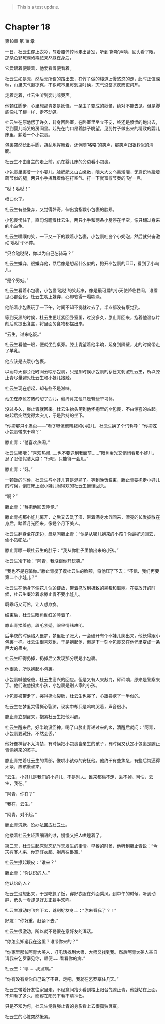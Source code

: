 > This is a test update.
# Chapter 18

第18章 第 18 章

一日，杜云生穿上衣衫，软着腰悻悻地走出卧室，听到‘嘶嘶’声响，回头看了眼，那条色彩斑斓的毒蛇果然跟在身后。

它爱跟着便跟着，他爱看着便看着。

杜云生如是想，然后无所谓的踏出去，在竹子做的楼道上慢悠悠的走，此时正值深秋，山里天气挺凉爽，不像城市里每到这时候，天气没见凉反而更闷热。

走着走着，杜云生听到婴儿啼哭声。

他顿住脚步，心里想那肯定是妖怪，一条虫子变成的妖怪，绝对不能去见。但是脚底像扎了根一样，走不动道。

杜云生在原地愣了许久，转身回卧室，在卧室里坐立不安，终还是愤愤的跑出去，寻到婴儿啼哭的房间里。起先在门口昂着脖子眺望，见到竹子做出来的精致的婴儿床里，躺着一个小包裹。

包裹突然长出手脚，胡乱地挥舞着，还伴随‘咯咯’的笑声，那笑声跟银铃似的清脆。

杜云生不由自主的走上前，趴在婴儿床的旁边看小包裹。

小包裹里裹着一个小婴儿，脸肥肥又白白嫩嫩，眼大大又乌黑溜溜，无意识地蹬着藕节似的腿，两只小手挥舞着像在打空气。打一下就富有节奏的‘哒’一声。

“哒！哒哒！”

喷口水了。

杜云生有些嫌弃，又觉得好奇，伸出食指戳小包裹的脸颊。

小包裹愣住了，直勾勾瞪着杜云生，两只小手和两条小腿停在半空，像只翻过身来的小乌龟。

杜云生噗噗的笑，一下又一下的戳着小包裹，小包裹吐出个小奶泡，然后就兴奋激动‘哒哒’个不停。

“只会哒哒哒，你以为自己在骑马？”

杜云生嫌弃，很嫌弃他，然后像是想起什么似的，掀开小包裹的□□，看到了小鸟儿。

“是个男娃。”

杜云生看着小包裹，小包裹‘哒哒’的笑起来，像是最可爱的小天使降临世间，谁看见心都会化。杜云生嘴上嫌弃，心却软得一塌糊涂。

他陪着小包裹玩了一下午，时间不知不觉就过去了，半点都没有察觉到。

等到天黑的时候，杜云生便赶紧回卧室里，过没多久，滕止青回来，抱着他温存片刻后就提出食盒，将里面的食物都摆出来。

“云生，过来吃饭。”

杜云生看他一眼，便就坐到桌旁。滕止青望着他半晌，起身到隔壁，走的时候带走了羊乳。

他应该是去喂小包裹。

以前每天都会花时间去喂小包裹，只是那时候小包裹的存在太刺激杜云生，所以滕止青尽量避免杜云生和小娃儿接触。

杜云生现在想起，却有些不是滋味。

他坐在原位苦恼的想了会儿，最终肯定他只是有些不习惯。

没过多久，滕止青就回来。杜云生抬头见到他怀抱里的小包裹，不由惊喜的站起。站起后突然觉得太突兀，于是矜持的坐下。

“你把那只小蛊虫——”看了眼傻傻踢腿的小娃儿，杜云生换了个词称呼：“你把这小包裹带来干嘛？”

滕止青：“他喜欢热闹。”

杜云生嘟囔：“喜欢热闹……也不要送到我面前……”眼角余光又悄悄看那小娃儿，忍了忍便假装大度：“行吧，只能待一会儿。”

滕止青：“好。”

一顿饭的时候，杜云生与小娃儿算是混熟了。等到晚饭结束，滕止青要抱走小娃儿的时候，倒在床上跟小娃儿闹得欢的杜云生懵懂回头。

“啊？”

滕止青：“我抱他回去睡觉。”

滕止青抱那小娃儿离开，之后又去洗了澡，带着满身水汽回来，漂亮的长发披散在身后，踏着月光回来，像是个月下美人。

杜云生翻身坐在床边，盘腿问滕止青：“你是从哪儿抱来的小孩？你最好送回去，偷小孩犯法。”

滕止青瞟一眼杜云生的肚子：“我从你肚子里偷出来的小孩。”

杜云生冷下脸：“阿青，我没跟你开玩笑。”

“我也不是在骗你。”滕止青摸了摸杜云生的脸颊，将他压了下去：“不信，我们再要第二个小娃儿？”

杜云生在他身下像花儿似的绽放，带着盛放到极致的熟甜和靡丽。在要放开的时候，杜云生啜泣着求滕止青不要小娃儿。

既乖巧又可怜，让人想欺负。

结束后，杜云生眼角酡红的睡着了。

滕止青搂着他，眉毛紧蹙，眼里情绪难明。

后半夜的时候陷入噩梦，梦里肚子胀大，一会破开有个小娃儿爬出来，他长得跟小包裹一样。杜云生很喜欢他，于是抱起他，但是下一刻小包裹又在他怀里变成一条巨大的蛊虫。

杜云生吓得扔掉，扔掉后又发现那分明是小包裹。

他很急，所以抱起小包裹。

小包裹喊他爸爸，杜云生高兴的回应。但是又有人来敲门，砰砰响，原来是警察来了。他们说他拐卖小孩，小包裹是别人家的小孩。

小包裹被带走了，哭得撕心裂肺，杜云生也哭了，心跟被挖了一半似的。

杜云生在梦里哭得撕心裂肺，现实中却只是呜呜哭着，声音很小。

滕止青立刻醒来，抱紧杜云生把他叫醒。

杜云生醒来后，好半晌没回神，喝了口滕止青递过来的水，清醒后就问：“阿青，小包裹要藏好，不然会丢。”

他好像神智不太清楚，有时候把小包裹当亲生的孩子，有时候又认定小包裹是滕止青偷抱来的孩子。

滕止青拍着杜云生的背部，像哄小孩似的安抚他。他终于有些焦急，有些后悔逼得太紧，应该慢点来。

“云生，小娃儿是我们的小娃儿，不是别人。谁来都偷不走，丢不掉。别怕，云生，我在。”

“阿青，你在？”

“我在，云生。”

“阿青，对不起。”

滕止青沉默，没办法回应杜云生。

他搂着杜云生轻声细语的哄，慢慢又把人哄睡着了。

第二天，杜云生起床就忘记昨天发生的事情。早餐的时候，他听到滕止青说：“今天有客人来，你穿好衣服，别呆在卧室。”

杜云生撩起眼皮：“谁来？”

滕止青：“你认识的人。”

他认识的人？

杜云生没想出来，于是吃饱了饭，穿好衣服在外面乘风。到中午的时候，听到动静，低头一看却见好友正招手欢呼。

杜云生激动的飞奔下去，跳到好友身上：“你来看我了？！”

好友：“你好重，赶紧下去。”

杜云生很激动，所以就不是很在意好友的浑话。

“你怎么知道我在这里？谁带你来的？”

“你家里那位阿青大美人，打电话找到大师，大师又找到我。然后阿青大美人亲自请我来乞罗寨见你，顺便……看看你的病。”

杜云生：“哦……我没病。”

“你有没有病你自己说了不算，走吧，我就在乞罗寨住几天。”

杜云生带着好友往家里走，不经意间抬头看到楼上阳台的滕止青，他就站在上面，不知看了多久，面容在阳光下看不清神色。

只是不知为何，杜云生觉得滕止青的身影看上去很孤独落寞。

杜云生的心脏突然揪紧。

